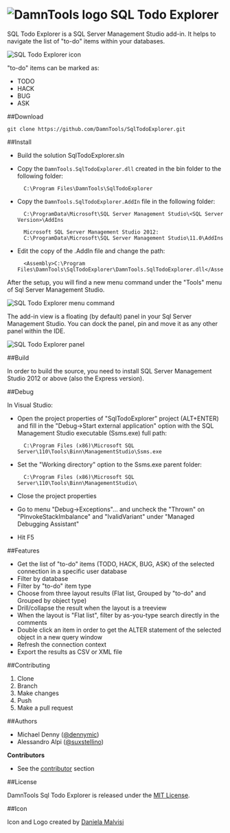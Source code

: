 ![DamnTools logo](https://github.com/wiki/DamnTools/SqlTodoExplorer/images/logo.png)
SQL Todo Explorer
=========

SQL Todo Explorer is a SQL Server Management Studio add-in. It helps to navigate the list of "to-do" items within your databases. 

![SQL Todo Explorer icon](https://github.com/wiki/DamnTools/SqlTodoExplorer/images/sqltodoexplorer_ico.png)

"to-do" items can be marked as:
  - TODO
  - HACK
  - BUG
  - ASK

##Download

    git clone https://github.com/DamnTools/SqlTodoExplorer.git

##Install

- Build the solution SqlTodoExplorer.sln

- Copy the `DamnTools.SqlTodoExplorer.dll` created in the bin folder to the following folder:

        C:\Program Files\DamnTools\SqlTodoExplorer

- Copy the `DamnTools.SqlTodoExplorer.AddIn` file in the following folder:

        C:\ProgramData\Microsoft\SQL Server Management Studio\<SQL Server Version>\AddIns

        Microsoft SQL Server Management Studio 2012:
        C:\ProgramData\Microsoft\SQL Server Management Studio\11.0\AddIns
        
- Edit the copy of the .AddIn file and change the <Assembly> path:

        <Assembly>C:\Program Files\DamnTools\SqlTodoExplorer\DamnTools.SqlTodoExplorer.dll</Assembly>

After the setup, you will find a new menu command under the "Tools" menu of Sql Server Management Studio.

![SQL Todo Explorer menu command](https://github.com/wiki/DamnTools/SqlTodoExplorer/images/new_menu_command.png)

The add-in view is a floating (by default) panel in your Sql Server Management Studio. You can dock the panel, pin and move it as any other panel within the IDE.

![SQL Todo Explorer panel](https://github.com/wiki/DamnTools/SqlTodoExplorer/images/panel.png)

##Build

In order to build the source, you need to install SQL Server Management Studio 2012 or above (also the Express version).

##Debug

In Visual Studio:

- Open the project properties of "SqlTodoExplorer" project (ALT+ENTER) and fill in the "Debug->Start external application" option with the SQL Management Studio executable (Ssms.exe) full path:

		C:\Program Files (x86)\Microsoft SQL Server\110\Tools\Binn\ManagementStudio\Ssms.exe

- Set the "Working directory" option to the Ssms.exe parent folder:

		C:\Program Files (x86)\Microsoft SQL Server\110\Tools\Binn\ManagementStudio\
		
- Close the project properties

- Go to menu "Debug->Exceptions"... and uncheck the "Thrown" on "PInvokeStackImbalance" and "IvalidVariant" under "Managed Debugging Assistant"

- Hit F5

##Features

- Get the list of "to-do" items (TODO, HACK, BUG, ASK) of the selected connection in a specific user database
- Filter by database
- Filter by "to-do" item type
- Choose from three layout results (Flat list, Grouped by "to-do" and Grouped by object type)
- Drill/collapse the result when the layout is a treeview
- When the layout is "Flat list", filter by as-you-type search directly in the comments
- Double click an item in order to get the ALTER statement of the selected object in a new query window
- Refresh the connection context
- Export the results as CSV or XML file

##Contributing

1. Clone
2. Branch
3. Make changes
4. Push
5. Make a pull request

##Authors

- Michael Denny ([@dennymic])
- Alessandro Alpi ([@suxstellino])

__Contributors__
- See the [contributor] section

##License

DamnTools Sql Todo Explorer is released under the [MIT License].

##Icon

Icon and Logo created by [Daniela Malvisi]


[Daniela Malvisi]: https://it.linkedin.com/pub/daniela-malvisi/61/859/275
[MIT License]: https://github.com/DamnTools/License.txt
[contributor]: https://github.com/DamnTools/SqlTodoExplorer/graphs/contributors
[@suxstellino]: https://twitter.com/suxstellino
[@dennymic]: https://twitter.com/dennymic
